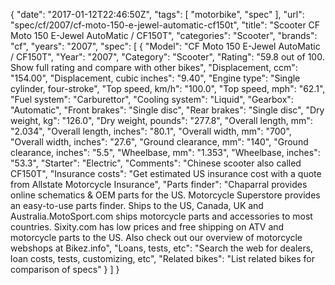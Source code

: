{
    "date": "2017-01-12T22:46:50Z",
    "tags": [
        "motorbike",
        "spec"
    ],
    "url": "spec\/cf\/2007\/cf-moto-150-e-jewel-automatic-cf150t",
    "title": "Scooter CF Moto 150 E-Jewel AutoMatic \/ CF150T",
    "categories": "Scooter",
    "brands": "cf",
    "years": "2007",
    "spec": [
        {
            "Model": "CF Moto 150 E-Jewel AutoMatic \/ CF150T",
            "Year": "2007",
            "Category": "Scooter",
            "Rating": "59.8 out of 100. Show full rating and compare with other bikes",
            "Displacement, ccm": "154.00",
            "Displacement, cubic inches": "9.40",
            "Engine type": "Single cylinder, four-stroke",
            "Top speed, km\/h": "100.0",
            "Top speed, mph": "62.1",
            "Fuel system": "Carburettor",
            "Cooling system": "Liquid",
            "Gearbox": "Automatic",
            "Front brakes": "Single disc",
            "Rear brakes": "Single disc",
            "Dry weight, kg": "126.0",
            "Dry weight, pounds": "277.8",
            "Overall length, mm": "2.034",
            "Overall length, inches": "80.1",
            "Overall width, mm": "700",
            "Overall width, inches": "27.6",
            "Ground clearance, mm": "140",
            "Ground clearance, inches": "5.5",
            "Wheelbase, mm": "1.353",
            "Wheelbase, inches": "53.3",
            "Starter": "Electric",
            "Comments": "Chinese scooter also called CF150T",
            "Insurance costs": "Get estimated US insurance cost with a quote from Allstate Motorcycle Insurance",
            "Parts finder": "Chaparral provides online schematics & OEM parts for the US.   Motorcycle Superstore provides an easy-to-use parts finder. Ships to the US, Canada, UK and Australia.MotoSport.com ships motorcycle parts and accessories to most countries.    Sixity.com has low prices and free shipping on ATV and motorcycle parts to the US. Also check out our overview of motorcycle webshops at Bikez.info",
            "Loans, tests, etc": "Search the web for dealers, loan costs, tests, customizing, etc",
            "Related bikes": "List related bikes for comparison of specs"
        }
    ]
}